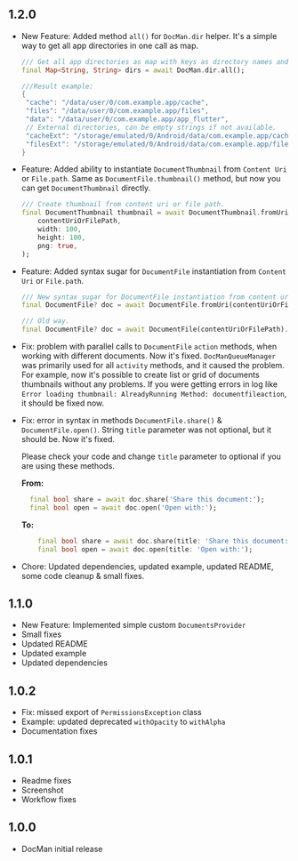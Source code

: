 ## 1.2.0

* New Feature: Added method `all()` for `DocMan.dir` helper.
  It's a simple way to get all app directories in one call as map.

     ```dart
  /// Get all app directories as map with keys as directory names and values as paths.
  final Map<String, String> dirs = await DocMan.dir.all();
  
  ///Result example: 
  { 
      "cache": "/data/user/0/com.example.app/cache", 
      "files": "/data/user/0/com.example.app/files",
      "data": "/data/user/0/com.example.app/app_flutter",
      // External directories, can be empty strings if not available.
      "cacheExt": "/storage/emulated/0/Android/data/com.example.app/cache",
      "filesExt": "/storage/emulated/0/Android/data/com.example.app/files",
  }
     ```
* Feature: Added ability to instantiate `DocumentThumbnail` from `Content Uri` or `File.path`.
  Same as `DocumentFile.thumbnail()` method, but now you can get `DocumentThumbnail` directly.

    ```dart
  /// Create thumbnail from content uri or file path.
  final DocumentThumbnail thumbnail = await DocumentThumbnail.fromUri(
        contentUriOrFilePath, 
        width: 100, 
        height: 100, 
        png: true,
  );
    ```
* Feature: Added syntax sugar for `DocumentFile` instantiation from `Content Uri` or `File.path`.

    ```dart
  /// New syntax sugar for DocumentFile instantiation from content uri or file path.
  final DocumentFile? doc = await DocumentFile.fromUri(contentUriOrFilePath);
  
  /// Old way.
  final DocumentFile? doc = await DocumentFile(contentUriOrFilePath).get();
    ```
* Fix: problem with parallel calls to `DocumentFile` `action` methods, when working with different
  documents.
  Now it's fixed. `DocManQueueManager` was primarily used for all `activity` methods, and it caused the problem.
  For example, now it's possible to create list or grid of documents thumbnails without any problems.
  If you were getting errors in log like `Error loading thumbnail: AlreadyRunning Method: documentfileaction`, it should
  be fixed now.

* Fix: error in syntax in methods `DocumentFile.share()` & `DocumentFile.open()`.
  String `title` parameter was not optional, but it should be. Now it's fixed.

  Please check your code and change `title` parameter to optional if you are using these methods.

  **From:**
  ```dart
    final bool share = await doc.share('Share this document:');
    final bool open = await doc.open('Open with:');
  ```

  **To:**
    ```dart
        final bool share = await doc.share(title: 'Share this document:');
        final bool open = await doc.open(title: 'Open with:');
    ```

* Chore: Updated dependencies, updated example, updated README, some code cleanup & small fixes.

## 1.1.0

* New Feature: Implemented simple custom `DocumentsProvider`
* Small fixes
* Updated README
* Updated example
* Updated dependencies

## 1.0.2

* Fix: missed export of `PermissionsException` class
* Example: updated deprecated `withOpacity` to `withAlpha`
* Documentation fixes

## 1.0.1

* Readme fixes
* Screenshot
* Workflow fixes

## 1.0.0

* DocMan initial release
